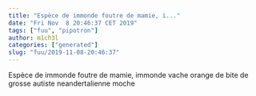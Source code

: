 ```yaml
---
title: "Espèce de immonde foutre de mamie, i..."
date: "Fri Nov  8 20:46:37 CET 2019"
tags: ["fuu", "pipotron"]
author: m1ch3l
categories: ["generated"]
slug: "fuu/2019-11-08-20:46:37"
---
```


Espèce de immonde foutre de mamie, immonde vache orange de bite de grosse autiste neandertalienne moche

